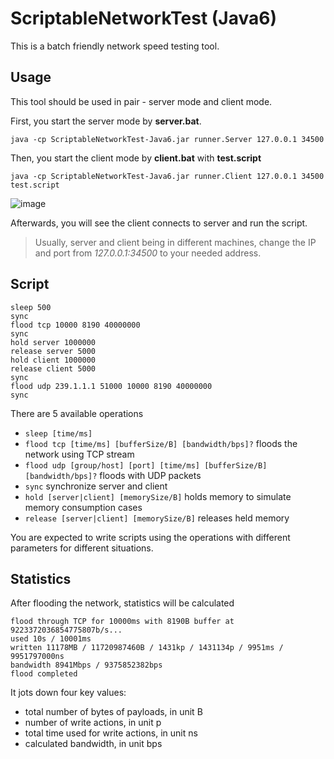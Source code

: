 # ScriptableNetworkTest (Java6)
This is a batch friendly network speed testing tool.

## Usage
This tool should be used in pair - server mode and client mode.

First, you start the server mode by **server.bat**.
````
java -cp ScriptableNetworkTest-Java6.jar runner.Server 127.0.0.1 34500
````

Then, you start the client mode by **client.bat** with **test.script**
````
java -cp ScriptableNetworkTest-Java6.jar runner.Client 127.0.0.1 34500 test.script
````

![image](https://raw.githubusercontent.com/tommy-iasia/ScriptableNetworkTest-Java6/master/screen.png)

Afterwards, you will see the client connects to server and run the script.

> Usually, server and client being in different machines, change the IP and port from *127.0.0.1:34500* to your needed address.

## Script
````
sleep 500
sync
flood tcp 10000 8190 40000000
sync
hold server 1000000
release server 5000
hold client 1000000
release client 5000
sync
flood udp 239.1.1.1 51000 10000 8190 40000000
sync
````

There are 5 available operations

- `sleep [time/ms]`
- `flood tcp [time/ms] [bufferSize/B] [bandwidth/bps]?` floods the network using TCP stream
- `flood udp [group/host] [port] [time/ms] [bufferSize/B] [bandwidth/bps]?` floods with UDP packets
- `sync` synchronize server and client
- `hold [server|client] [memorySize/B]` holds memory to simulate memory consumption cases
- `release [server|client] [memorySize/B]` releases held memory

You are expected to write scripts using the operations with different parameters for different situations.

## Statistics
After flooding the network, statistics will be calculated
````
flood through TCP for 10000ms with 8190B buffer at 9223372036854775807b/s...
used 10s / 10001ms
written 11178MB / 11720987460B / 1431kp / 1431134p / 9951ms / 9951797000ns
bandwidth 8941Mbps / 9375852382bps
flood completed
````
It jots down four key values:
- total number of bytes of payloads, in unit B
- number of write actions, in unit p
- total time used for write actions, in unit ns
- calculated bandwidth, in unit bps
